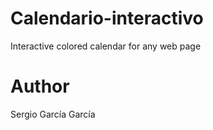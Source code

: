# Calendario-interactivo
Interactive colored calendar for any web page

# Author
Sergio García García
